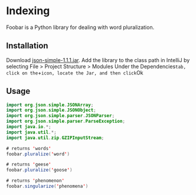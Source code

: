 # Indexing

Foobar is a Python library for dealing with word pluralization.

## Installation

Download [json-simple-1.1.1.jar](http://www.java2s.com/Code/Jar/j/Downloadjsonsimple111jar.htm). Add the library to the class path in IntelliJ by selecting
File > Project Structure > Modules
Under the
Dependencies``` tab, click on the ```+``` icon, locate the Jar, and then click ```Ok

## Usage

```Java
import org.json.simple.JSONArray;
import org.json.simple.JSONObject;
import org.json.simple.parser.JSONParser;
import org.json.simple.parser.ParseException;
import java.io.*;
import java.util.*;
import java.util.zip.GZIPInputStream;

# returns 'words'
foobar.pluralize('word')

# returns 'geese'
foobar.pluralize('goose')

# returns 'phenomenon'
foobar.singularize('phenomena')